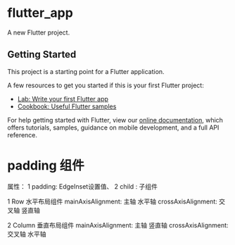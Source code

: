 # flutter_app

A new Flutter project.


## Getting Started

This project is a starting point for a Flutter application.

A few resources to get you started if this is your first Flutter project:

- [Lab: Write your first Flutter app](https://flutter.dev/docs/get-started/codelab)
- [Cookbook: Useful Flutter samples](https://flutter.dev/docs/cookbook)

For help getting started with Flutter, view our 
[online documentation](https://flutter.dev/docs), which offers tutorials, 
samples, guidance on mobile development, and a full API reference.

# padding 组件

 属性： 
     1 padding:  EdgeInset设置值、
     2 child  : 子组件

1 Row 水平布局组件
   mainAxisAlignment: 主轴 水平轴
   crossAxisAlignment: 交叉轴 竖直轴

2 Column 垂直布局组件
    mainAxisAlignment: 主轴 竖直轴
    crossAxisAlignment: 交叉轴 水平轴
    
